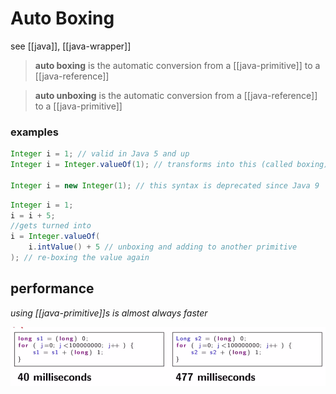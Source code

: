 # Auto Boxing

see [[java]], [[java-wrapper]]

> **auto boxing** is the automatic conversion from a [[java-primitive]] to a [[java-reference]]

> **auto unboxing** is the automatic conversion from a [[java-reference]] to a [[java-primitive]]

### examples

```java
Integer i = 1; // valid in Java 5 and up
Integer i = Integer.valueOf(1); // transforms into this (called boxing)

Integer i = new Integer(1); // this syntax is deprecated since Java 9
```

```java
Integer i = 1;
i = i + 5;
//gets turned into
i = Integer.valueOf(
	i.intValue() + 5 // unboxing and adding to another primitive
); // re-boxing the value again
```

## performance

_using [[java-primitive]]s is almost always faster_

![](2022-02-26-01-14-04.png)
